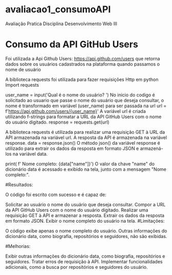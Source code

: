 # avaliacao1_consumoAPI
Avaliação Pratica Disciplina Desenvolvimento Web III
#  Consumo da API GitHub Users
Foi utilizada a Api Github Users: https://api.github.com/users que retorna dados sobre os usuários cadastrados na plataforma quando passamos o nome de usuário


 A biblioteca requests foi utilizada para fazer requisições Http em python
  Import requests

  user_name = input('Qual é o nome do usuário? ') 
  No inicio do  codigo é solicitado ao usuario que passe o nome do usuário que deseja consultar, o nome é transformado em variável (user_name) para ser passada na url
  url = f'https://api.github.com/users/{user_name}'
  A variável url é criada utilizando f-strings para formatar a URL da API GitHub Users com o nome do usuário digitado.
  response = requests.get(url)

  A biblioteca requests é utilizada para realizar uma requisição GET à URL da API armazenada na variável url. A resposta da API é armazenada na variável response.
  data = response.json()
  O método json() da variável response é utilizado para extrair os dados da resposta em formato JSON e armazená-los na variável data.

  print( f' Nome completo: {data["name"]}')
  O valor da chave "name" do dicionário data é acessado e exibido na tela, junto com a mensagem "Nome completo:".

 #Resultados:

O código foi escrito com sucesso e é capaz de:

Solicitar ao usuário o nome do usuário que deseja consultar.
Compor a URL da API GitHub Users com o nome do usuário digitado.
Realizar uma requisição GET à API e armazenar a resposta.
Extrair os dados da resposta em formato JSON.
Exibir o nome completo do usuário na tela.
#Limitações:

O código exibe apenas o nome completo do usuário. Outras informações do dicionário data, como biografia, repositórios e seguidores, não são exibidas.

#Melhorias:

Exibir outras informações do dicionário data, como biografia, repositórios e seguidores.
Tratar erros de requisição à API.
Implementar funcionalidades adicionais, como a busca por repositórios e seguidores do usuário.

